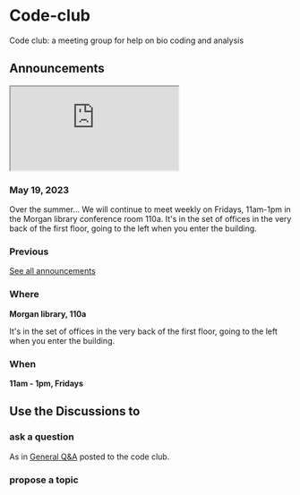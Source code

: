 # Code-club
Code club: a meeting group for help on bio coding and analysis

## Announcements

<iframe src="https://eexhqlcs37sd5tlpzqnfklgm5a0ahdpu.lambda-url.us-west-2.on.aws/"></iframe>

### May 19, 2023

Over the summer... 
We will continue to meet weekly on Fridays, 11am-1pm in the Morgan library conference room 110a. It's in the set of offices in the very back of the first floor, going to the left when you enter the building. 

### Previous 

[See all announcements](https://github.com/Colorado-State-University-CMB/Code-club/discussions/categories/announcements?discussions_q=is%3Aopen+category%3AAnnouncements+sort%3Adate_created) 

### Where

**Morgan library, 110a**

It's in the set of offices in the very back of the first floor, going to the left when you enter the building. 

### When

**11am - 1pm, Fridays**

## Use the Discussions to

### ask a question

As in [General Q&A](https://github.com/Colorado-State-University-CMB/Code-club/discussions/categories/q-a) posted to the code club.

### propose a topic


